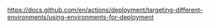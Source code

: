 https://docs.github.com/en/actions/deployment/targeting-different-environments/using-environments-for-deployment